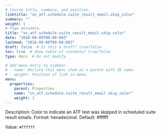 ```yaml
---
# Course title, summary, and position.
linktitle: "sn_atf.schedule.suite_result_email.skip_color"
summary: ""
weight: 1
# Page metadata.
title: "sn_atf.schedule.suite_result_email.skip_color"
date: "2018-09-09T00:00:00Z"
lastmod: "2018-09-09T00:00:00Z"
draft: false  # Is this a draft? true/false
toc: true  # Show table of contents? true/false
type: docs  # Do not modify.

# Add menu entry to sidebar.
# - name: Declare this menu item as a parent with ID name.
# - weight: Position of link in menu.
menu:
  properties:
    parent: Properties
    name: "sn_atf.schedule.suite_result_email.skip_color"
    weight: 1
---
```


Description: Color to indicate an ATF test was skipped in scheduled suite result emails. Format: hexadecimal. Default: #ffffff


Value: `#ffffff`